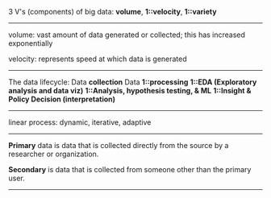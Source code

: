 3 V's (components) of big data: **volume**, **1::velocity**, **1::variety**

---

volume: vast amount of data generated or collected; this has increased exponentially

velocity: represents speed at which data is generated

---

The data lifecycle:
Data **collection**
Data **1::processing**
**1::EDA (Exploratory analysis and data viz)**
**1::Analysis, hypothesis testing, & ML**
**1::Insight & Policy Decision (interpretation)**

---

linear process: dynamic, iterative, adaptive

---

**Primary** data is data that is collected directly from the source by a researcher or organization.

**Secondary** is data that is collected from someone other than the primary user.

***